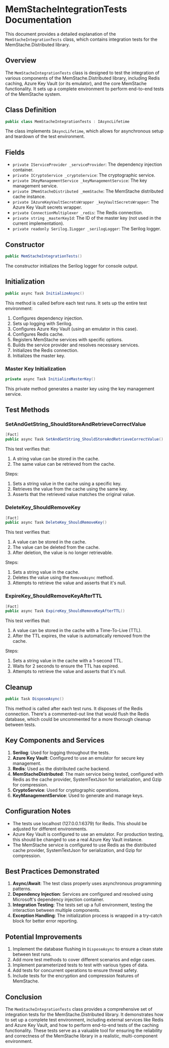 # MemStacheIntegrationTests Documentation

This document provides a detailed explanation of the `MemStacheIntegrationTests` class, which contains integration tests for the MemStache.Distributed library.

## Overview

The `MemStacheIntegrationTests` class is designed to test the integration of various components of the MemStache.Distributed library, including Redis caching, Azure Key Vault (or its emulator), and the core MemStache functionality. It sets up a complete environment to perform end-to-end tests of the MemStache system.

## Class Definition

```csharp
public class MemStacheIntegrationTests : IAsyncLifetime
```

The class implements `IAsyncLifetime`, which allows for asynchronous setup and teardown of the test environment.

## Fields

- `private IServiceProvider _serviceProvider`: The dependency injection container.
- `private ICryptoService _cryptoService`: The cryptographic service.
- `private IKeyManagementService _keyManagementService`: The key management service.
- `private IMemStacheDistributed _memStache`: The MemStache distributed cache instance.
- `private IAzureKeyVaultSecretsWrapper _keyVaultSecretsWrapper`: The Azure Key Vault secrets wrapper.
- `private ConnectionMultiplexer _redis`: The Redis connection.
- `private string _masterKeyId`: The ID of the master key (not used in the current implementation).
- `private readonly Serilog.ILogger _serilogLogger`: The Serilog logger.

## Constructor

```csharp
public MemStacheIntegrationTests()
```

The constructor initializes the Serilog logger for console output.

## Initialization

```csharp
public async Task InitializeAsync()
```

This method is called before each test runs. It sets up the entire test environment:

1. Configures dependency injection.
2. Sets up logging with Serilog.
3. Configures Azure Key Vault (using an emulator in this case).
4. Configures Redis cache.
5. Registers MemStache services with specific options.
6. Builds the service provider and resolves necessary services.
7. Initializes the Redis connection.
8. Initializes the master key.

### Master Key Initialization

```csharp
private async Task InitializeMasterKey()
```

This private method generates a master key using the key management service.

## Test Methods

### SetAndGetString_ShouldStoreAndRetrieveCorrectValue

```csharp
[Fact]
public async Task SetAndGetString_ShouldStoreAndRetrieveCorrectValue()
```

This test verifies that:
1. A string value can be stored in the cache.
2. The same value can be retrieved from the cache.

Steps:
1. Sets a string value in the cache using a specific key.
2. Retrieves the value from the cache using the same key.
3. Asserts that the retrieved value matches the original value.

### DeleteKey_ShouldRemoveKey

```csharp
[Fact]
public async Task DeleteKey_ShouldRemoveKey()
```

This test verifies that:
1. A value can be stored in the cache.
2. The value can be deleted from the cache.
3. After deletion, the value is no longer retrievable.

Steps:
1. Sets a string value in the cache.
2. Deletes the value using the `RemoveAsync` method.
3. Attempts to retrieve the value and asserts that it's null.

### ExpireKey_ShouldRemoveKeyAfterTTL

```csharp
[Fact]
public async Task ExpireKey_ShouldRemoveKeyAfterTTL()
```

This test verifies that:
1. A value can be stored in the cache with a Time-To-Live (TTL).
2. After the TTL expires, the value is automatically removed from the cache.

Steps:
1. Sets a string value in the cache with a 1-second TTL.
2. Waits for 2 seconds to ensure the TTL has expired.
3. Attempts to retrieve the value and asserts that it's null.

## Cleanup

```csharp
public Task DisposeAsync()
```

This method is called after each test runs. It disposes of the Redis connection. There's a commented-out line that would flush the Redis database, which could be uncommented for a more thorough cleanup between tests.

## Key Components and Services

1. **Serilog**: Used for logging throughout the tests.
2. **Azure Key Vault**: Configured to use an emulator for secure key management.
3. **Redis**: Used as the distributed cache backend.
4. **MemStacheDistributed**: The main service being tested, configured with Redis as the cache provider, SystemTextJson for serialization, and Gzip for compression.
5. **CryptoService**: Used for cryptographic operations.
6. **KeyManagementService**: Used to generate and manage keys.

## Configuration Notes

- The tests use localhost (127.0.0.1:6379) for Redis. This should be adjusted for different environments.
- Azure Key Vault is configured to use an emulator. For production testing, this should be changed to use a real Azure Key Vault instance.
- The MemStache service is configured to use Redis as the distributed cache provider, SystemTextJson for serialization, and Gzip for compression.

## Best Practices Demonstrated

1. **Async/Await**: The test class properly uses asynchronous programming patterns.
2. **Dependency Injection**: Services are configured and resolved using Microsoft's dependency injection container.
3. **Integration Testing**: The tests set up a full environment, testing the interaction between multiple components.
4. **Exception Handling**: The initialization process is wrapped in a try-catch block for better error reporting.

## Potential Improvements

1. Implement the database flushing in `DisposeAsync` to ensure a clean state between test runs.
2. Add more test methods to cover different scenarios and edge cases.
3. Implement parameterized tests to test with various types of data.
4. Add tests for concurrent operations to ensure thread safety.
5. Include tests for the encryption and compression features of MemStache.

## Conclusion

The `MemStacheIntegrationTests` class provides a comprehensive set of integration tests for the MemStache.Distributed library. It demonstrates how to set up a complete test environment, including external services like Redis and Azure Key Vault, and how to perform end-to-end tests of the caching functionality. These tests serve as a valuable tool for ensuring the reliability and correctness of the MemStache library in a realistic, multi-component environment.
